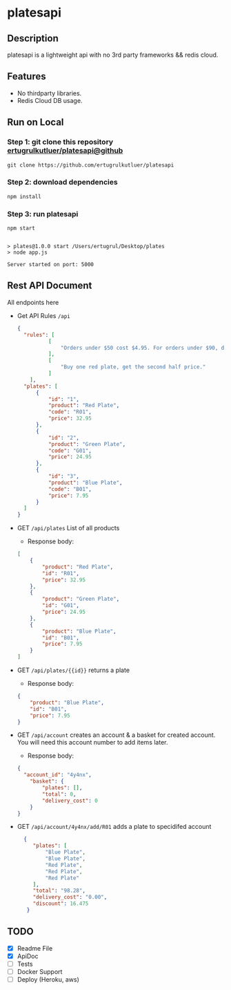 # platesapi


## Description

platesapi is a lightweight api with no 3rd party frameworks && redis cloud.

## Features

* No thirdparty libraries.
* Redis Cloud DB usage.

  
## Run on Local 

### Step 1: git clone this repository [ertugrulkutluer/platesapi@github](https://github.com/ertugrulkutluer/platesapi)
```
git clone https://github.com/ertugrulkutluer/platesapi
```

### Step 2: download dependencies
```
npm install
```
### Step 3: run platesapi
```
npm start
```
```

> plates@1.0.0 start /Users/ertugrul/Desktop/plates
> node app.js

Server started on port: 5000

```

## Rest API Document

All endpoints here
- Get API Rules `/api`

    ```json
    {
      "rules": [
              [
                  "Orders under $50 cost $4.95. For orders under $90, delivery costs $2.95. Orders of $90 or more have free delivery."
              ],
              [
                  "Buy one red plate, get the second half price."
              ]
        ],
      "plates": [
          {
              "id": "1",
              "product": "Red Plate",
              "code": "R01",
              "price": 32.95
          },
          {
              "id": "2",
              "product": "Green Plate",
              "code": "G01",
              "price": 24.95
          },
          {
              "id": "3",
              "product": "Blue Plate",
              "code": "B01",
              "price": 7.95
          }
      ]
    }
    ```

- GET `/api/plates` List of all products
    - Response body: 
    ```json
    [
        {
            "product": "Red Plate",
            "id": "R01",
            "price": 32.95
        },
        {
            "product": "Green Plate",
            "id": "G01",
            "price": 24.95
        },
        {
            "product": "Blue Plate",
            "id": "B01",
            "price": 7.95
        }
    ]
    ```

- GET `/api/plates/{{id}}` returns a plate
    - Response body: 
    ```json
    {
        "product": "Blue Plate",
        "id": "B01",
        "price": 7.95
    }
    ```
  

- GET `/api/account` creates an account & a basket for created account. You will need this account number to add items later.

    - Response body: 
    ```json
    {
      "account_id": "4y4nx",
        "basket": {
            "plates": [],
            "total": 0,
            "delivery_cost": 0
        }
    }
    ```
    
- GET `/api/account/4y4nx/add/R01` adds a plate to specidifed account
    
     ```json
       {
          "plates": [
              "Blue Plate",
              "Blue Plate",
              "Red Plate",
              "Red Plate",
              "Red Plate"
          ],
          "total": "98.28",
          "delivery_cost": "0.00",
          "discount": 16.475
        }
    ```
  
## TODO

- [x] Readme File
- [x] ApiDoc
- [ ] Tests
- [ ] Docker Support
- [ ] Deploy (Heroku, aws)
